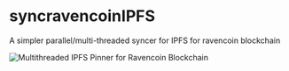 # syncravencoinIPFS
A simpler parallel/multi-threaded syncer for IPFS for ravencoin blockchain

![Multithreaded IPFS Pinner for Ravencoin Blockchain](https://gateway.ravenland.org/ipfs/QmXNuo1cqJnaF6N3s29LGZbK9KfVoLdK2fzGHY1u2gZ6Gm "Pin Ravencoin to IPFS fast")
